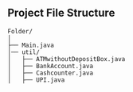 ## Project File Structure


```
Folder/
│
├── Main.java 
│── util/
│   ├── ATMwithoutDepositBox.java 
│   ├── BankAccount.java 
│   ├── Cashcounter.java 
│   ├── UPI.java 

